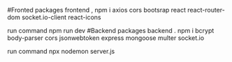 #Fronted
packages frontend , npm i axios cors bootsrap react react-router-dom socket.io-client react-icons

run command npm run dev 
#Backend
packages backend . npm i bcrypt body-parser cors jsonwebtoken express mongoose multer socket.io

run command npx nodemon server.js
